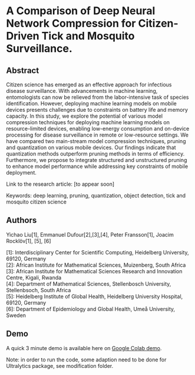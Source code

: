 # A Comparison of Deep Neural Network Compression for Citizen-Driven Tick and Mosquito Surveillance.

## Abstract
Citizen science has emerged as an effective approach for infectious disease surveillance. With advancements in machine learning, entomologists can now be relieved from the labor-intensive task of species identification. However, deploying machine learning models on mobile devices presents challenges due to constraints on battery life and memory capacity. In this study, we explore the potential of various model compression techniques for deploying machine learning models on resource-limited devices, enabling low-energy consumption and on-device processing for disease surveillance in remote or low-resource settings. We have compared two main-stream model compression techniques, pruning and quantization on various mobile devices. Our findings indicate that quantization methods outperform pruning methods in terms of efficiency. Furthermore, we propose to integrate structured and unstructured pruning to enhance model performance while addressing key constraints of mobile deployment.

Link to the research article: [to appear soon]

Keywords: deep learning, pruning, quantization, object detection, tick and mosquito citizen science
## Authors
Yichao Liu[1], Emmanuel Dufour[2],[3],[4], Peter Fransson[1], Joacim Rocklöv[1], [5], [6]

[1]: Interdisciplinary Center for Scientific Computing, Heidelberg University, 69120, Germany  
[2]: African Institute for Mathematical Sciences, Muizenberg, South Africa  
[3]: African Institute for Mathematical Sciences Research and Innovation Centre, Kigali, Rwanda  
[4]: Department of Mathematical Sciences, Stellenbosch University, Stellenbsoch, South Africa  
[5]: Heidelberg Institute of Global Health, Heidelberg University Hospital, 69120, Germany  
[6]: Department of Epidemiology and Global Health, Umeå University, Sweden  

## Demo

A quick 3 minute demo is available here on <a href=" https://colab.research.google.com/drive/1Lq1rPGPg3viidtC5pXP0AphMx-RxfTiA?usp=sharing">Google Colab demo</a>.

Note: in order to run the code, some adaption need to be done for Ultralytics package, see modification folder.
